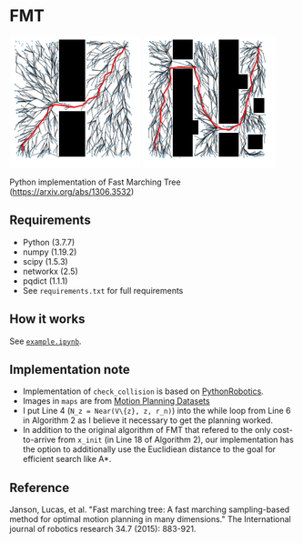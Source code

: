 # FMT

![result1](assets/result1.png) ![result2](assets/result2.png)

Python implementation of Fast Marching Tree (https://arxiv.org/abs/1306.3532)

## Requirements
- Python (3.7.7)
- numpy (1.19.2)
- scipy (1.5.3)
- networkx (2.5)
- pqdict (1.1.1)
- See `requirements.txt` for full requirements

## How it works
See [`example.ipynb`](https://github.com/yonetaniryo/fmt/blob/main/example.ipynb).

## Implementation note
- Implementation of `check_collision` is based on [PythonRobotics](https://github.com/AtsushiSakai/PythonRobotics).
- Images in `maps` are from [Motion Planning Datasets](https://github.com/mohakbhardwaj/motion_planning_datasets)
- I put Line 4 (`N_z = Near(V\{z}, z, r_n)`) into the while loop from Line 6 in Algorithm 2 as I believe it necessary to get the planning worked.
- In addition to the original algorithm of FMT that refered to the only cost-to-arrive from `x_init` (in Line 18 of Algorithm 2), our implementation has the option to additionally use the Euclidiean distance to the goal for efficient search like A*.

## Reference

Janson, Lucas, et al. "Fast marching tree: A fast marching sampling-based method for optimal motion planning in many dimensions." The International journal of robotics research 34.7 (2015): 883-921.
